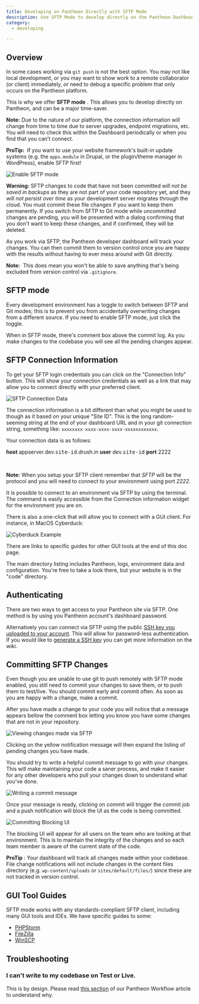 ```yaml
---
title: Developing on Pantheon Directly with SFTP Mode
description: Use SFTP Mode to develop directly on the Pantheon Dashboard.
category:
  - developing

---
```


## Overview
In some cases working via `git push` is not the best option. You may not like local development, or you may want to show work to a remote collaborator (or client) immediately, or need to debug a specific problem that only occurs on the Pantheon platform.

This is why we offer **SFTP mode** . This allows you to develop <me>directly on Pantheon, and can be a major time-saver.</me>

**Note:** Due to the nature of our platform, the connection information will change from time to time due to server upgrades, endpoint migrations, etc. You will need to check this within the Dashboard periodically or when you find that you can’t connect.

**ProTip:**  If you want to use your website framework's built-in update systems (e.g. the `apps.module` in Drupal, or the plugin/theme manager in WordPress), enable SFTP first!

![Enable SFTP mode](https://pantheon-systems.desk.com/customer/portal/attachments/278855)

**Warning:** SFTP changes to code that have not been committed _will not be saved in backups_ as they are not part of your code repository yet, and they _will not persist over time_ as your development server migrates through the cloud. You must commit these file changes if you want to keep them permanently. If you switch from SFTP to Git mode while uncommitted changes are pending, you will be presented with a dialog confirming that you don't want to keep these changes, and if confirmed, they will be deleted.

As you work via SFTP, the Pantheon developer dashboard will track your changes. You can then commit them to version control once you are happy with the results without having to ever mess around with Git directly.

**Note:**  This does mean you won't be able to save anything that's being excluded from version control via `.gitignore`.

## SFTP mode

Every development environment has a toggle to switch between SFTP and Git modes; this is to prevent you from accidentally overwriting changes from a different source. If you need to enable SFTP mode, just click the toggle.

When in SFTP mode, there's comment box above the commit log. As you make changes to the codebase you will see all the pending changes appear.

## SFTP Connection Information

To get your SFTP login credentials you can click on the "Connection Info" button. This will show your connection credentials as well as a link that may allow you to connect directly with your preferred client.

![SFTP Connection Data](https://pantheon-systems.desk.com/customer/portal/attachments/278856)

The connection information is a bit different than what you might be used to though as it based on your unique "Site ID". This is the long random-seeming string at the end of your dashboard URL and in your git connection string, something like: `xxxxxxxx-xxxx-xxxx-xxxx-xxxxxxxxxxxx`.

Your connection data is as follows:

<tbody>
		<tr>
			<td><b>host</b></td>
			<td>appserver.dev.<tt>site-id</tt>.drush.in</td>
		</tr>
		<tr>
			<td><b>user</b></td>
			<td>dev.<tt>site-id</tt>
</td>
		</tr>
		<tr>
			<td><b>port</b></td>
			<td>2222</td>
		</tr>
	</tbody>
 

**Note:** When you setup your SFTP client remember that _SFTP_ will be the protocol and you will need to connect to your environment using port _2222_.

It is possible to connect to an environment via SFTP by using the terminal. The command is easily accessible from the Connection information widget for the environment you are on.

There is also a one-click that will allow you to connect with a GUI client. For instance, in MacOS Cyberduck:

![Cyberduck Example](https://pantheon-systems.desk.com/customer/portal/attachments/278857)

There are links to specific guides for other GUI tools at the end of this doc page.

The main directory listing includes Pantheon, logs, environment data and configuration. You're free to take a look there, but your website is in the "code" directory.

## Authenticating

There are two ways to get access to your Pantheon site via SFTP. One method is by using you Pantheon account's dashboard password.  


Alternatively you can connect via SFTP using the public [SSH key you uploaded to your account](/articles/users/loading-ssh-keys/-loading-ssh-keys). This will allow for password-less authentication. If you would like to [generate a SSH key](/articles/users/generating-ssh-keys/-generating-ssh-keys) you can get more information on the wiki.

## Committing SFTP Changes

Even though you are unable to use git to push remotely with SFTP mode enabled, you still need to commit your changes to save them, or to push them to test/live. You should commit early and commit often. As soon as you are happy with a change, make a commit.

After you have made a change to your code you will notice that a message appears bellow the comment box letting you know you have some changes that are not in your repository.

![Viewing changes made via SFTP](https://pantheon-systems.desk.com/customer/portal/attachments/278859)

Clicking on the yellow notification message will then expand the listing of pending changes you have made.

You should try to write a helpful commit message to go with your changes. This will make maintaining your code a saner process, and make it easier for any other developers who pull your changes down to understand what you've done.

![Writing a commit message](https://pantheon-systems.desk.com/customer/portal/attachments/278861)

Once your message is ready, clicking on commit will trigger the commit job and a push notification will block the UI as the code is being committed.

![Committing Blocking UI](https://pantheon-systems.desk.com/customer/portal/attachments/278852)

The blocking UI will appear for all users on the team who are looking at that environment. This is to maintain the integrity of the changes and so each team member is aware of the current state of the code.

**ProTip** : Your dashboard will track all changes made within your codebase. File change notifications will not include changes in the content files directory (e.g. `wp-content/uploads` or `sites/default/files/`) since these are not tracked in version control.

## GUI Tool Guides

SFTP mode works with any standards-compliant SFTP client, including many GUI tools and IDEs. We have specific guides to some:

- [PHPStorm](/articles/local/configuring-jetbrains-phpstorm-ide-with-pantheon/)
- [FileZilla](/articles/local/filezilla-on-pantheon/)
- [WinSCP](/articles/local/using-winscp-on-pantheon/)


## Troubleshooting

### I can't write to my codebase on Test or Live.

This is by design. Please read [this section](/articles/sites/code/using-the-pantheon-workflow/-using-the-pantheon-workflow#perms-test-live) of our Pantheon Workflow article to understand why.
